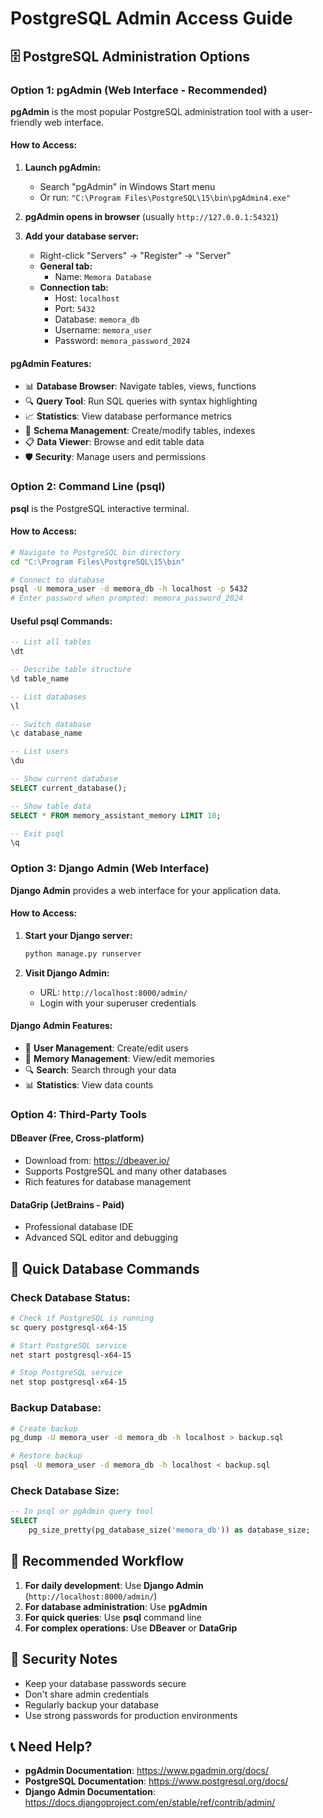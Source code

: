 # PostgreSQL Admin Access Guide

## 🗄️ **PostgreSQL Administration Options**

### **Option 1: pgAdmin (Web Interface - Recommended)**

**pgAdmin** is the most popular PostgreSQL administration tool with a user-friendly web interface.

#### **How to Access:**
1. **Launch pgAdmin:**
   - Search "pgAdmin" in Windows Start menu
   - Or run: `"C:\Program Files\PostgreSQL\15\bin\pgAdmin4.exe"`

2. **pgAdmin opens in browser** (usually `http://127.0.0.1:54321`)

3. **Add your database server:**
   - Right-click "Servers" → "Register" → "Server"
   - **General tab:**
     - Name: `Memora Database`
   - **Connection tab:**
     - Host: `localhost`
     - Port: `5432`
     - Database: `memora_db`
     - Username: `memora_user`
     - Password: `memora_password_2024`

#### **pgAdmin Features:**
- 📊 **Database Browser**: Navigate tables, views, functions
- 🔍 **Query Tool**: Run SQL queries with syntax highlighting
- 📈 **Statistics**: View database performance metrics
- 🔧 **Schema Management**: Create/modify tables, indexes
- 📋 **Data Viewer**: Browse and edit table data
- 🛡️ **Security**: Manage users and permissions

### **Option 2: Command Line (psql)**

**psql** is the PostgreSQL interactive terminal.

#### **How to Access:**
```bash
# Navigate to PostgreSQL bin directory
cd "C:\Program Files\PostgreSQL\15\bin"

# Connect to database
psql -U memora_user -d memora_db -h localhost -p 5432
# Enter password when prompted: memora_password_2024
```

#### **Useful psql Commands:**
```sql
-- List all tables
\dt

-- Describe table structure
\d table_name

-- List databases
\l

-- Switch database
\c database_name

-- List users
\du

-- Show current database
SELECT current_database();

-- Show table data
SELECT * FROM memory_assistant_memory LIMIT 10;

-- Exit psql
\q
```

### **Option 3: Django Admin (Web Interface)**

**Django Admin** provides a web interface for your application data.

#### **How to Access:**
1. **Start your Django server:**
   ```bash
   python manage.py runserver
   ```

2. **Visit Django Admin:**
   - URL: `http://localhost:8000/admin/`
   - Login with your superuser credentials

#### **Django Admin Features:**
- 👥 **User Management**: Create/edit users
- 📝 **Memory Management**: View/edit memories
- 🔍 **Search**: Search through your data
- 📊 **Statistics**: View data counts

### **Option 4: Third-Party Tools**

#### **DBeaver (Free, Cross-platform)**
- Download from: https://dbeaver.io/
- Supports PostgreSQL and many other databases
- Rich features for database management

#### **DataGrip (JetBrains - Paid)**
- Professional database IDE
- Advanced SQL editor and debugging

## 🔧 **Quick Database Commands**

### **Check Database Status:**
```bash
# Check if PostgreSQL is running
sc query postgresql-x64-15

# Start PostgreSQL service
net start postgresql-x64-15

# Stop PostgreSQL service
net stop postgresql-x64-15
```

### **Backup Database:**
```bash
# Create backup
pg_dump -U memora_user -d memora_db -h localhost > backup.sql

# Restore backup
psql -U memora_user -d memora_db -h localhost < backup.sql
```

### **Check Database Size:**
```sql
-- In psql or pgAdmin query tool
SELECT 
    pg_size_pretty(pg_database_size('memora_db')) as database_size;
```

## 🎯 **Recommended Workflow**

1. **For daily development**: Use **Django Admin** (`http://localhost:8000/admin/`)
2. **For database administration**: Use **pgAdmin**
3. **For quick queries**: Use **psql** command line
4. **For complex operations**: Use **DBeaver** or **DataGrip**

## 🔐 **Security Notes**

- Keep your database passwords secure
- Don't share admin credentials
- Regularly backup your database
- Use strong passwords for production environments

## 📞 **Need Help?**

- **pgAdmin Documentation**: https://www.pgadmin.org/docs/
- **PostgreSQL Documentation**: https://www.postgresql.org/docs/
- **Django Admin Documentation**: https://docs.djangoproject.com/en/stable/ref/contrib/admin/ 